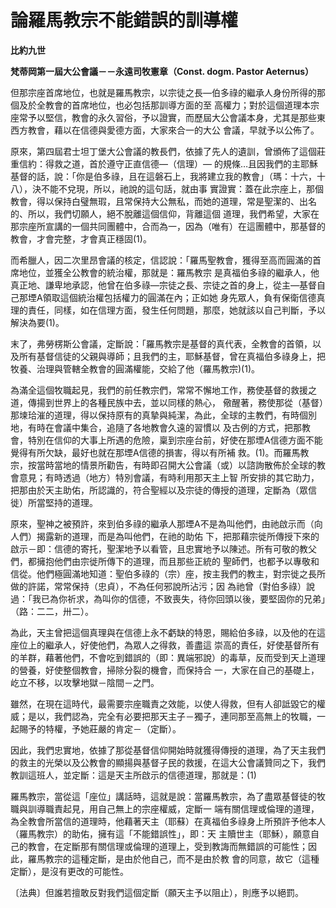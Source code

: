 # 論羅馬教宗不能錯誤的訓導權


**比約九世**

**梵蒂岡第一屆大公會議－－永遠司牧憲章（Const. dogm. Pastor Aeternus）**





但那宗座首席地位，也就是羅馬教宗，以宗徒之長—伯多祿的繼承人身份所得的那個及於全教會的首席地位，也必包括那訓導方面的至
高權力；對於這個道理本宗座常予以堅信，教會的永久習俗，予以證實，而歷屆大公會議本身，尤其是那些東西方教會，藉以在信德與愛德方面，大家來合一的大公
會議，早就予以公佈了。

原來，第四屆君士坦丁堡大公會議的教長們，依據了先人的遺訓，曾頒佈了這個莊重信約：得救之道，首於遵守正直信德—（信理）—
的規條…且因我們的主耶穌基督的話，說：「你是伯多祿，且在這磐石上，我將建立我的教會」（瑪：十六，十八），決不能不兌現，所以，祂說的這句話，就由事
實證實：蓋在此宗座上，那個教會，得以保持白璧無瑕，且常保持大公無私，而她的道理，常是聖潔的、出名的、所以，我們切願人，絕不脫離這個信仰，背離這個
道理，我們希望，大家在那宗座所宣講的一個共同團體中，合而為一，因為（唯有）在這團體中，那基督的教會，才會完整，才會真正穩固(1)。

而希臘人，因二次里昂會議的核定，信認說：「羅馬聖教會，獲得至高而圓滿的首席地位，並獲全公教會的統治權，那就是：羅馬教宗
是真福伯多祿的繼承人，他真正地、謙卑地承認，他曾在伯多祿—宗徒之長、宗徒之首的身上，從主—基督自己那堙A領取這個統治權包括權力的圓滿在內；正如她
身先眾人，負有保衛信德真理的責任，同樣，如在信理方面，發生任何問題，那麼，她就該以自己判斷，予以解決為要(1)。

末了，弗勞楞斯公會議，定斷說：「羅馬教宗是基督的真代表，全教會的首領，以及所有基督信徒的父親與導師；且我們的主，耶穌基督，曾在真福伯多祿身上，把牧養、治理與管轄全教會的圓滿權能，交給了他（羅馬教宗)(1)。

為滿全這個牧職起見，我們的前任教宗們，常常不懈地工作，務使基督的救援之道，傳揚到世界上的各種民族中去，並以同樣的熱心，
儆醒著，務使那從（基督）那堜珨漼的道理，得以保持原有的真摯與純潔，為此，全球的主教們，有時個別地，有時在會議中集合，追隨了各地教會久遠的習慣以
及古例的方式，把那教會，特別在信仰的大事上所遇的危險，稟到宗座台前，好使在那堙A信德方面不能覺得有所欠缺，最好也就在那堙A信德的損害，得以有所補
救。(1)。而羅馬教宗，按當時當地的情景所勸告，有時即召開大公會議（或）以諮詢散佈於全球的教會意見；有時透過（地方）特別會議，有時利用那天主上智
所安排的其它助力，把那由於天主助佑，所認識的，符合聖經以及宗徒的傳授的道理，定斷為（眾信徙）所當堅持的道理。

原來，聖神之被預許，來到伯多祿的繼承人那堙A不是為叫他們，由祂啟示而（向人們）揭露新的道理，而是為叫他們，在祂的助佑
下，把那藉宗徙所傳授下來的啟示－即：信德的寄托，聖潔地予以看管，且忠實地予以陳述。所有可敬的教父們，都擁抱他們由宗徙所傳下的道理，而且那些正統的
聖師們，也都予以專敬和信從。他們極圓滿地知道：聖伯多祿的（宗）座，按主我們的教主，對宗徙之長所做的許諾，常常保持（忠貞），不為任何邪說所沾污；因
為祂曾（對伯多祿）說過：「我已為你祈求，為叫你的信德，不致喪失，待你回頭以後，要堅固你的兄弟」（路：二二，卅二）。

為此，天主曾把這個真理與在信德上永不虧缺的特恩，賜給伯多祿，以及他的在這座位上的繼承人，好使他們，為眾人之得救，善盡這
崇高的責任，好使基督所有的羊群，藉著他們，不會吃到錯誤的（即：異端邪說）的毒草，反而受到天上道理的營養，好使整個教會，掃除分裂的機會，而保持合
一，大家在自己的基礎上，屹立不移，以攻擊地獄－陰間－之門。

雖然，在現在這時代，最需要宗座職責之效能，以使人得救，但有人卻詆毀它的權威；是以，我們認為，完全有必要把那天主子－獨子，連同那至高無上的牧職，一起賜予的特權，予她莊嚴的肯定－（定斷）。

因此，我們忠實地，依據了那從基督信仰開始時就獲得傳授的道理，為了天主我們的救主的光榮以及公教會的顯揚與基督子民的救援，在這大公會議贊同之下，我們教訓這班人，並定斷：這是天主所啟示的信德道理，那就是：(1)

羅馬教宗，當從這「座位」講話時，這就是說：當羅馬教宗，為了盡眾基督徒的牧職與訓導職責起見，用自己無上的宗座權威，定斷一
端有關信理或倫理的道理，為全教會所當信的道理時，他藉著天主（耶蘇）在真福伯多祿身上所預許予他本人（羅馬教宗）的助佑，擁有這「不能錯誤性」，即：天
主贖世主（耶穌），願意自己的教會，在定斷那有關信理或倫理的道理上，受到教誨而無錯誤的可能性；因此，羅馬教宗的這種定斷，是由於他自己，而不是由於教
會的同意，故它（這種定斷），是沒有更改的可能性。

〔法典〕但誰若擅敢反對我們這個定斷（願天主予以阻止），則應予以絕罰。

